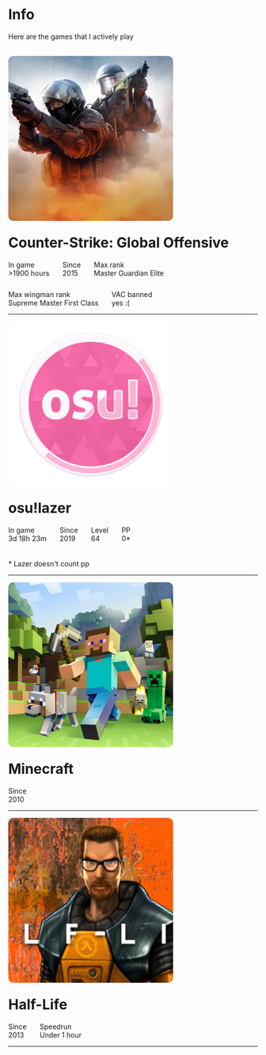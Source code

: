 <style>
	.game {
		display: flex;
		flex-wrap: wrap;
		gap: 20pt;
	}

	.game img {
		width: 250pt;
		height: 250pt;
		object-fit: cover;
		border-radius: 10px;
		background: rgba(0, 0, 0, 0);
	}

	.game h1 {
		margin-top: 0px;
	}

	.game-table {
		display: flex;
		gap: 20pt;
		color: var(--color-text-2);
		flex-wrap: wrap;
		width: 300pt;
	}

	.game-table div div {
		color: var(--color-text-3);
		
	}
</style>

# Info

Here are the games that I actively play

<div class="page-separator-close"></div>
<br/>

<div class="game">
	<img src="resources/profile/games/csgo.jpg" />
	<div>
		<h1 id="csgo">Counter-Strike: Global Offensive</h1>
		<div class="game-table">
			<div><div>In game</div>>1900 hours</div>
			<div><div>Since</div>2015</div>
			<div><div>Max rank</div>Master Guardian Elite</div>
			<div><div>Max wingman rank</div>Supreme Master First Class</div>
			<div><div>VAC banned</div>yes :(</div>
		</div>
	</div>
</div>
<hr/>

<div class="game">
	<img src="resources/profile/games/osu.png" />
	<div>
		<h1 id="osu">osu!lazer</h1>
		<div class="game-table">
			<div><div>In game</div>3d 18h 23m</div>
			<div><div>Since</div>2019</div>
			<div><div>Level</div>64</div>
			<div><div>PP</div>0*</div>
		</div>
		<br/>
		<br/>
		<div style="color: var(--color-text-3)">* Lazer doesn't count pp</div>
	</div>
</div>
<hr/>

<div class="game">
	<img src="resources/profile/games/minecraft.jpg" />
	<div>
		<h1 id="minecraft">Minecraft</h1>
		<div class="game-table">
			<div><div>Since</div>2010</div>
		</div>
	</div>
</div>
<hr/>

<div class="game">
	<img src="resources/profile/games/halflife.jpg" />
	<div>
		<h1 id="halflife">Half-Life</h1>
		<div class="game-table">
			<div><div>Since</div>2013</div>
			<div><div>Speedrun</div>Under 1 hour</div>
		</div>
	</div>
</div>
<hr/>